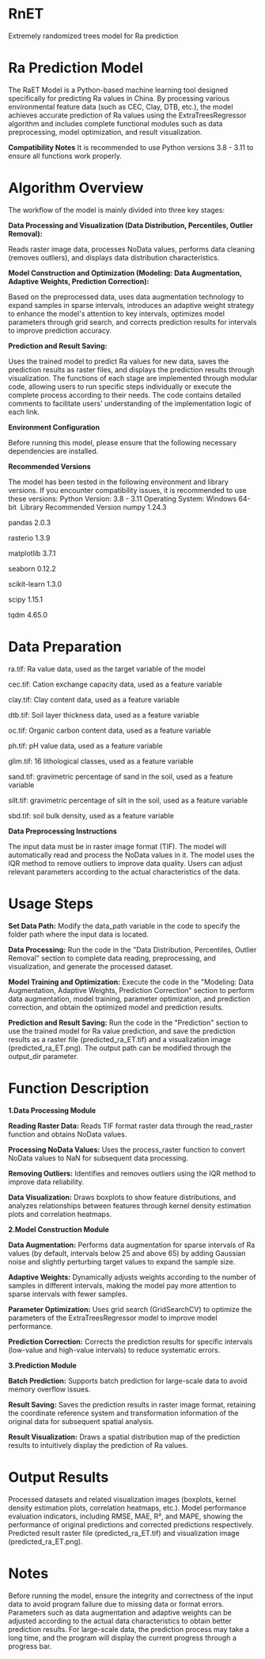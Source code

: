 # RnET
Extremely randomized trees model for Ra prediction 




# Ra Prediction Model
The RaET Model is a Python-based machine learning tool designed specifically for predicting Ra values in China. By processing various environmental feature data (such as CEC, Clay, DTB, etc.), the model achieves accurate prediction of Ra values using the ExtraTreesRegressor algorithm and includes complete functional modules such as data preprocessing, model optimization, and result visualization.

**Compatibility Notes​**
It is recommended to use Python versions 3.8 - 3.11 to ensure all functions work properly.

# Algorithm Overview​

The workflow of the model is mainly divided into three key stages:​

**Data Processing and Visualization (Data Distribution, Percentiles, Outlier Removal):** 

Reads raster image data, processes NoData values, performs data cleaning (removes outliers), and displays data distribution characteristics.

**Model Construction and Optimization (Modeling: Data Augmentation, Adaptive Weights, Prediction Correction):**

Based on the preprocessed data, uses data augmentation technology to expand samples in sparse intervals, introduces an adaptive weight strategy to enhance the model's attention to key intervals, optimizes model parameters through grid search, and corrects prediction results for intervals to improve prediction accuracy.​

**Prediction and Result Saving:**

Uses the trained model to predict Ra values for new data, saves the prediction results as raster files, and displays the prediction results through visualization.​
The functions of each stage are implemented through modular code, allowing users to run specific steps individually or execute the complete process according to their needs. The code contains detailed comments to facilitate users' understanding of the implementation logic of each link.​

**Environment Configuration**

Before running this model, please ensure that the following necessary dependencies are installed.

**Recommended Versions​**

The model has been tested in the following environment and library versions. If you encounter compatibility issues, it is recommended to use these versions:​
Python Version: 3.8 - 3.11​
Operating System: Windows 64-bit​
​
Library​ Recommended Version​
numpy​ 1.24.3​

pandas​ 2.0.3​

rasterio​ 1.3.9​

matplotlib​ 3.7.1​

seaborn​ 0.12.2​

scikit-learn​ 1.3.0​

scipy​ 1.15.1​

tqdm​ 4.65.0​
​
# Data Preparation

ra.tif: Ra value data, used as the target variable of the model​

cec.tif: Cation exchange capacity data, used as a feature variable​

clay.tif: Clay content data, used as a feature variable​

dtb.tif: Soil layer thickness data, used as a feature variable​

oc.tif: Organic carbon content data, used as a feature variable​

ph.tif: pH value data, used as a feature variable

glim.tif: 16 lithological classes, used as a feature variable

sand.tif: gravimetric percentage of sand in the soil, used as a feature variable

silt.tif: gravimetric percentage of silt in the soil, used as a feature variable

sbd.tif: soil bulk density, used as a feature variable

**Data Preprocessing Instructions​**

The input data must be in raster image format (TIF). The model will automatically read and process the NoData values in it.​
The model uses the IQR method to remove outliers to improve data quality. Users can adjust relevant parameters according to the actual characteristics of the data.​

# Usage Steps​

**Set Data Path:**
Modify the data_path variable in the code to specify the folder path where the input data is located.​

**Data Processing:**
Run the code in the "Data Distribution, Percentiles, Outlier Removal" section to complete data reading, preprocessing, and visualization, and generate the processed dataset.​

**Model Training and Optimization:**
Execute the code in the "Modeling: Data Augmentation, Adaptive Weights, Prediction Correction" section to perform data augmentation, model training, parameter optimization, and prediction correction, and obtain the optimized model and prediction results.​

**Prediction and Result Saving:**
Run the code in the "Prediction" section to use the trained model for Ra value prediction, and save the prediction results as a raster file (predicted_ra_ET.tif) and a visualization image (predicted_ra_ET.png). The output path can be modified through the output_dir parameter.​

# Function Description​

**1.Data Processing Module​**

**Reading Raster Data:** 
Reads TIF format raster data through the read_raster function and obtains NoData values.​

**Processing NoData Values:** 
Uses the process_raster function to convert NoData values to NaN for subsequent data processing.​

**Removing Outliers:** 
Identifies and removes outliers using the IQR method to improve data reliability.​

**Data Visualization:** 
Draws boxplots to show feature distributions, and analyzes relationships between features through kernel density estimation plots and correlation heatmaps.​

**2.Model Construction Module​**

**Data Augmentation:** 
Performs data augmentation for sparse intervals of Ra values (by default, intervals below 25 and above 65) by adding Gaussian noise and slightly perturbing target values to expand the sample size.​

**Adaptive Weights:** 
Dynamically adjusts weights according to the number of samples in different intervals, making the model pay more attention to sparse intervals with fewer samples.​

**Parameter Optimization:** 
Uses grid search (GridSearchCV) to optimize the parameters of the ExtraTreesRegressor model to improve model performance.​

**Prediction Correction:** 
Corrects the prediction results for specific intervals (low-value and high-value intervals) to reduce systematic errors.​


**3.Prediction Module​**

**Batch Prediction:** 
Supports batch prediction for large-scale data to avoid memory overflow issues.​

**Result Saving:** 
Saves the prediction results in raster image format, retaining the coordinate reference system and transformation information of the original data for subsequent spatial analysis.​

**Result Visualization:** 
Draws a spatial distribution map of the prediction results to intuitively display the prediction of Ra values.​

# Output Results​
Processed datasets and related visualization images (boxplots, kernel density estimation plots, correlation heatmaps, etc.).​
Model performance evaluation indicators, including RMSE, MAE, R², and MAPE, showing the performance of original predictions and corrected predictions respectively.​
Predicted result raster file (predicted_ra_ET.tif) and visualization image (predicted_ra_ET.png).​

# Notes​
Before running the model, ensure the integrity and correctness of the input data to avoid program failure due to missing data or format errors.​
Parameters such as data augmentation and adaptive weights can be adjusted according to the actual data characteristics to obtain better prediction results.​
For large-scale data, the prediction process may take a long time, and the program will display the current progress through a progress bar.
